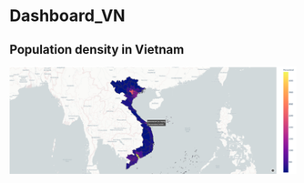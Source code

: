 # Dashboard_VN
## Population density in Vietnam
![alt text](https://github.com/GiangHo/Dashboard_VN/blob/main/data/Matdodanso.png)
